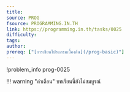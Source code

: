 ```yaml
---
title: 
source: PROG
fsource: PROGRAMMING.IN.TH
link: https://programming.in.th/tasks/0025
difficulty: 
tags: 
author: 
prereq: ["[การเขียนโปรแกรมเบื้องต้น](/prog-basic)"]
---
```


!problem_info prog-0025

!!! warning "คำเตือน"
    บทเรียนนี้ยังไม่สมบูรณ์